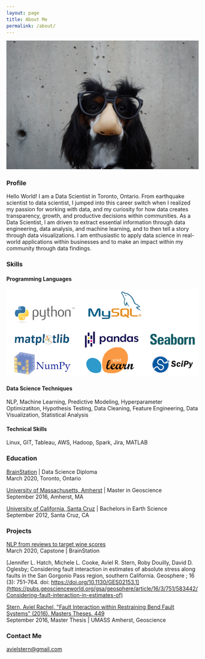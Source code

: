 ```yaml
---
layout: page
title: About Me
permalink: /about/
---
```


![Alternate image text](/images/aboutme2.jpg)

### Profile
Hello World! I am a Data Scientist in Toronto, Ontario. From earthquake scientist to data scientist, I jumped into this career switch when I realized my passion for working with data, and my curiosity for how data creates transparency, growth, and productive decisions within communities. As a Data Scientist, I am driven to extract essential information through data engineering, data analysis, and machine learning, and to then tell a story through data visualizations. I am enthusiastic to apply data science in real-world applications within businesses and to make an impact within my community through data findings.

### Skills 

#### Programming Languages
![Alternate image text](/images/panda.png)          

#### Data Science Techniques 
NLP, Machine Learning, Predictive Modeling, Hyperparameter Optimizatiton, Hypothesis Testing, Data Cleaning, Feature Engineering, Data Visualization, Statistical Analysis
#### Technical Skills
Linux, GIT, Tableau, AWS,  Hadoop, Spark, Jira, MATLAB


### Education 
[BrainStation](https://www.ucsc.edu/) | Data Science Diploma<br/>
March 2020, Toronto, Ontario

[University of Massachusetts, Amherst](https://www.umass.edu/) |  Master in Geoscience<br/>
September 2016, Amherst, MA

[University of California, Santa Cruz](https://www.ucsc.edu/) |  Bachelors in Earth Science<br/>
September 2012, Santa Cruz, CA


### Projects

[NLP from reviews to target wine scores](https://avielrs.github.io/BrainStation-Capstone/)<br/>
March 2020, Capstone | BrainStation

[Jennifer L. Hatch, Michele L. Cooke, Aviel R. Stern, Roby Douilly, David D. Oglesby; Considering fault interaction in estimates of absolute stress along faults in the San Gorgonio Pass region, southern California. Geosphere ; 16 (3): 751–764. doi: https://doi.org/10.1130/GES02153.1](https://pubs.geoscienceworld.org/gsa/geosphere/article/16/3/751/583442/Considering-fault-interaction-in-estimates-of)<br/>

[Stern, Aviel Rachel, "Fault Interaction within Restraining Bend Fault Systems" (2016). Masters Theses. 449](https://scholarworks.umass.edu/masters_theses_2/449/)<br/>
September 2016, Master Thesis | UMASS Amherst, Geoscience




### Contact Me
[avielstern@gmail.com](mailto:avielstern@gmail.com)